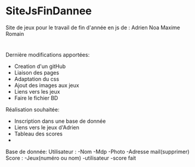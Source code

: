 # SiteJsFinDannee
Site de jeux pour le travail de fin d'année en js de : Adrien Noa Maxime Romain
#

Dernière modifications apportées:
- Creation d'un gitHub
- Liaison des pages
- Adaptation du css
- Ajout des images aux jeux
- Liens vers les jeux 
- Faire le fichier BD

Réalisation souhaitée: 
- Inscription dans une base de donnée
- Liens vers le jeux d'Adrien
- Tableau des scores
-

Base de donnée: 
Utilisateur :
  -Nom
  -Mdp
  -Photo
  -Adresse mail(supprimer)
Score :
  -Jeux(numéro ou nom)
  -utilisateur
  -score fait
